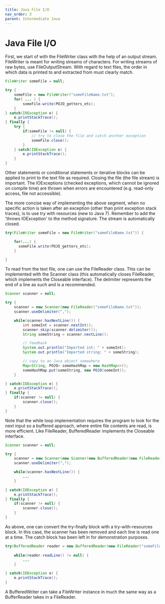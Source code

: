 ```yaml
---
title: Java File I/O
nav_order: 3
parent: Intermediate Java
---
```


# Java File I/O

First, we start of with the FileWriter class with the help of an output stream. FileWriter is meant for writing streams of characters. For writing streams of raw bytes, use FileOutputStream. With regard to text files, the order in which data is printed to and extracted from must clearly match.

```java
FileWriter someFile = null;

try {
    someFile = new FileWriter("someFileName.txt");
    for( ... ) {
        someFile.write(POJO_getters_etc);
    }
} catch(IOException e) {
    e.printStackTrace();
} finally {
    try {
        if(someFile != null) {
            // try to close the file and catch another exception
            someFile.close();
        }
    } catch(IOException e) {
        e.printStackTrace();
    }
}
```

Other statements or conditional statements or iterative blocks can be applied to print to the text file as required. Closing the file (the file stream) is important. The IOExceptions (checked exceptions, which cannot be ignored on compile time) are thrown when errors are encountered (e.g. read-only access, file not accessible).

The more concise way of implementing the above segment, when no specific action is taken after an exception (other than print exception stack traces), is to use try with resources (new to Java 7). Remember to add the 'throws IOException' to the method signature. The stream is automatically closed.

```java
try(FileWriter someFile = new FileWriter("someFileName.txt")) {

    for(...) {
      someFile.write(POJO_getters_etc);
    }

}
```

To read from the text file, one can use the FileReader class. This can be implemented with the Scanner class (this automatically closes FileReader, which implements the Closeable interface). The delimiter represents the end of a line as such and is a recommended.

```java
Scanner scanner = null;

try {
    scanner = new Scanner(new FileReader("someFileName.txt"));
    scanner.useDelimiter(",");

    while(scanner.hasNextLine()) {
        int someInt = scanner.nextInt();
        scanner.skip(scanner.delimiter());
        String someString = scanner.nextLine();

        // feedback
        System.out.println("Imported int: " + someInt);
        System.out.println("Imported string: " + someString);

        // copy to an Java object somewhere
        Map<String, POJO> someHashMap = new HashMap<>();
        someHashMap.put(someString, new POJO(someInt));
    }

} catch(IOException e) {
    e.printStackTrace();
} finally {
    if(scanner != null) {
        scanner.close();
    }
}
```

Note that the while loop implementation requires the program to look for the next input so a buffered approach, where entire file contents are read, is more efficient. Like FileReader, BufferedReader implements the Closeable interface.

```java
Scanner scanner = null;

try {
    scanner = new Scanner(new Scanner(new BufferedReader(new FileReader("someFileName.txt")));
    scanner.useDelimiter(",");

    while(scanner.hasNextLine()) {
        ...
    }

} catch(IOException e) {
    e.printStackTrace();
} finally {
    if(scanner != null) {
        scanner.close();
    }
}
```

As above, one can convert the try-finally block with a try-with-resources block. In this case, the scanner has been removed and each line is read one at a time. The catch block has been left in for demonstration purposes.

```java
try(BufferedReader reader = new BufferedReader(new FileReader("someFileName.txt"))) { 
    
    while(reader.readLine() != null) {
        ...
    }

} catch(IOException e) {
    e.printStackTrace();
}
```

A BufferedWriter can take a FileWriter instance in much the same way as a BufferReader takes in a FileReader.
